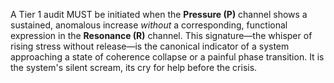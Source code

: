 A Tier 1 audit MUST be initiated when the **Pressure (P)** channel shows a sustained, anomalous increase *without* a corresponding, functional expression in the **Resonance (R)** channel. This signature—the whisper of rising stress without release—is the canonical indicator of a system approaching a state of coherence collapse or a painful phase transition. It is the system's silent scream, its cry for help before the crisis.
